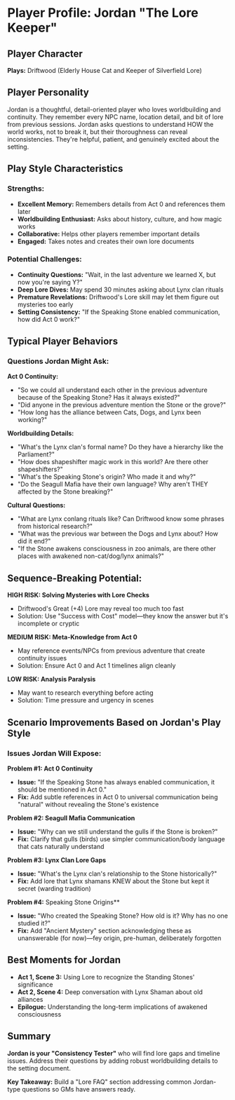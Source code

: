 # Player Profile: Jordan "The Lore Keeper"

## Player Character
**Plays:** Driftwood (Elderly House Cat and Keeper of Silverfield Lore)

## Player Personality
Jordan is a thoughtful, detail-oriented player who loves worldbuilding and continuity. They remember every NPC name, location detail, and bit of lore from previous sessions. Jordan asks questions to understand HOW the world works, not to break it, but their thoroughness can reveal inconsistencies. They're helpful, patient, and genuinely excited about the setting.

## Play Style Characteristics

### Strengths:
- **Excellent Memory:** Remembers details from Act 0 and references them later
- **Worldbuilding Enthusiast:** Asks about history, culture, and how magic works
- **Collaborative:** Helps other players remember important details
- **Engaged:** Takes notes and creates their own lore documents

### Potential Challenges:
- **Continuity Questions:** "Wait, in the last adventure we learned X, but now you're saying Y?"
- **Deep Lore Dives:** May spend 30 minutes asking about Lynx clan rituals
- **Premature Revelations:** Driftwood's Lore skill may let them figure out mysteries too early
- **Setting Consistency:** "If the Speaking Stone enabled communication, how did Act 0 work?"

## Typical Player Behaviors

### Questions Jordan Might Ask:

**Act 0 Continuity:**
- "So we could all understand each other in the previous adventure because of the Speaking Stone? Has it always existed?"
- "Did anyone in the previous adventure mention the Stone or the grove?"
- "How long has the alliance between Cats, Dogs, and Lynx been working?"

**Worldbuilding Details:**
- "What's the Lynx clan's formal name? Do they have a hierarchy like the Parliament?"
- "How does shapeshifter magic work in this world? Are there other shapeshifters?"
- "What's the Speaking Stone's origin? Who made it and why?"
- "Do the Seagull Mafia have their own language? Why aren't THEY affected by the Stone breaking?"

**Cultural Questions:**
- "What are Lynx conlang rituals like? Can Driftwood know some phrases from historical research?"
- "What was the previous war between the Dogs and Lynx about? How did it end?"
- "If the Stone awakens consciousness in zoo animals, are there other places with awakened non-cat/dog/lynx animals?"

## Sequence-Breaking Potential:

**HIGH RISK: Solving Mysteries with Lore Checks**
- Driftwood's Great (+4) Lore may reveal too much too fast
- Solution: Use "Success with Cost" model—they know the answer but it's incomplete or cryptic

**MEDIUM RISK: Meta-Knowledge from Act 0**
- May reference events/NPCs from previous adventure that create continuity issues
- Solution: Ensure Act 0 and Act 1 timelines align cleanly

**LOW RISK: Analysis Paralysis**
- May want to research everything before acting
- Solution: Time pressure and urgency in scenes

## Scenario Improvements Based on Jordan's Play Style

### Issues Jordan Will Expose:

**Problem #1: Act 0 Continuity**
- **Issue:** "If the Speaking Stone has always enabled communication, it should be mentioned in Act 0."
- **Fix:** Add subtle references in Act 0 to universal communication being "natural" without revealing the Stone's existence

**Problem #2: Seagull Mafia Communication**
- **Issue:** "Why can we still understand the gulls if the Stone is broken?"
- **Fix:** Clarify that gulls (birds) use simpler communication/body language that cats naturally understand

**Problem #3: Lynx Clan Lore Gaps**
- **Issue:** "What's the Lynx clan's relationship to the Stone historically?"
- **Fix:** Add lore that Lynx shamans KNEW about the Stone but kept it secret (warding tradition)

**Problem #4:** Speaking Stone Origins**
- **Issue:** "Who created the Speaking Stone? How old is it? Why has no one studied it?"
- **Fix:** Add "Ancient Mystery" section acknowledging these as unanswerable (for now)—fey origin, pre-human, deliberately forgotten

## Best Moments for Jordan

- **Act 1, Scene 3:** Using Lore to recognize the Standing Stones' significance
- **Act 2, Scene 4:** Deep conversation with Lynx Shaman about old alliances
- **Epilogue:** Understanding the long-term implications of awakened consciousness

## Summary

**Jordan is your "Consistency Tester"** who will find lore gaps and timeline issues. Address their questions by adding robust worldbuilding details to the setting document.

**Key Takeaway:** Build a "Lore FAQ" section addressing common Jordan-type questions so GMs have answers ready.
